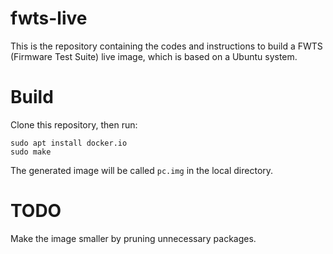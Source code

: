 # fwts-live
This is the repository containing the codes and instructions to build
a FWTS (Firmware Test Suite) live image, which is based on a Ubuntu
system.

# Build
Clone this repository, then run:

    sudo apt install docker.io
    sudo make

The generated image will be called `pc.img` in the local directory.

# TODO
Make the image smaller by pruning unnecessary packages.

